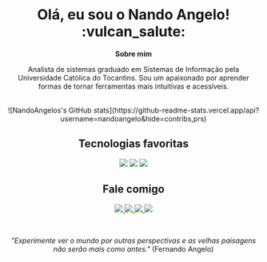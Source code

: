 <!-- Escreva sua saudação aqui dentro -->
<h1 align="center">
  Olá, eu sou o Nando Angelo! :vulcan_salute:
</h1>

<!-- 
OBSERVAÇÃO
==== 
:vulcan_salute: é o código de um emoji para usar no GitHub, 
conheça mais emojis nesse link: https://github.com/ikatyang/emoji-cheat-sheet/blob/master/README.md
-->

<!-- Subtítulo "Sobre mim" (sem linha abaixo) -->
<p align="center">
  <strong>Sobre mim</strong>
</p>

<!-- Fale um pouco sobre você -->
<p align="center">
Analista de sistemas graduado em Sistemas de Informação pela Universidade Católica do Tocantins. Sou um apaixonado por aprender formas de tornar ferramentas mais intuitivas e acessíveis.
</p>

<!-- quebra de linha -->
<br>

<!-- 
  GITHUB STATS
  ===
  Gera aquele gráfico animado com informações do seu Github.
  Altere o "nandoangelo" pelo seu nick no GitHub e a mágica acontece -->

<!-- O formato abaixo parece ter saído do ar -->
<!-- <div align="center">
  <a href="https://github.com/nandoangelo">
  <img height="170em" src="https://github-readme-stats.vercel.app/api?username=nandoangelo&show_icons=true&theme=react&hide_border=true&bg_color=0D1117&title_color=61dafb&icon_color=61dafb"/>
  <img height="170em" src="https://github-readme-stats.vercel.app/api/top-langs/?username=nandoangelo&layout=compact&theme=react&hide_border=true&bg_color=0D1117&title_color=61dafb&icon_color=61dafb"/>
</div> -->

<!-- Vamos testar este aqui em MarkDown, então... -->
<div align="center">
  <!-- Documentação em https://github.com/anuraghazra/github-readme-stats/blob/master/readme.md -->
  ![NandoAngelos's GitHub stats](https://github-readme-stats.vercel.app/api?username=nandoangelo&hide=contribs,prs)
</div>
<!-- Subtítulo "Tecnologias Favoritas" -->
<h2 align="center">
  Tecnologias favoritas
</h2>

<!-- Aqui em baixo vão os links das imagens das suas tecnologias favoritas
encontre mais imagens aqui: https://github.com/iuricode/readme-template/blob/main/badges/badges.md -->
<p align="center">
  <!-- Logo do HTML5 -->
  <a href="#"><img src="https://img.shields.io/badge/-HTML5-0D1117?style=flat-square&logo=html5&logoColor=61dafb"></a>
  <!-- Logo do CSS3 -->
  <a href="#"><img src="https://img.shields.io/badge/-CSS3-0D1117?style=flat-square&logo=css3&logoColor=61dafb"></a>
  <!-- Logo do JavaScript -->
  <a href="#"><img src="https://img.shields.io/badge/-JavaScript-0D1117?style=flat-square&logo=javascript&logoColor=61dafb"></a>
</p>

<!-- Subtítulo "Fale comigo" -->
<h2 align="center">
  Fale comigo
</h2>

<!-- Aqui vão alguns links de contatos. Substitua pelos seus -->
<p align="center">
  <!-- E-MAIL = coloque seu e-mail logo a seguir de "mailto:" -->
  <a href="mailto:nandoangelo@gmail.com" target="_blank">
    <img src="https://img.shields.io/badge/-Email-0D1117?style=for-the-badge&logo=gmail&logoColor=61dafb">
  </a>

  <!-- LINKEDIN = troque o link abaixo pelo o link do seu perfil no LinkedIn -->
  <a href="https://www.linkedin.com/in/nandoangelo" target="_blank">
    <img src="https://img.shields.io/badge/-LinkedIn-0D1117?style=for-the-badge&logo=linkedin&logoColor=61dafb">
  </a>
  
  <!-- INSTAGRAM = troque o link abaixo pelo o link do seu perfil no Instagram -->
  <a href="https://www.instagram.com/nandoangelo" target="_blank">
    <img src="https://img.shields.io/badge/-Instagram-0D1117?style=for-the-badge&logo=instagram&logoColor=61dafb">
  </a>
  
  <!-- WHATSAPP = troque o numero abaixo seguindo esse formato: +55 DDD TELEFONE (tudo junto) -->
  <a href="https://wa.me/+5563984021954" target="_blank">
    <img src="https://img.shields.io/badge/Whatsapp-0D1117?style=for-the-badge&logo=whatsapp&logoColor=61dafb">
  </a>
</p>

<!-- Quebra de linha -->
<br> 

<!-- Uma frase motivadora
Conheça algumas das minhas: https://www.pensador.com/autor/fernando_angelo/ -->
<div align="center">
  <p>
    <em>"Experimente ver o mundo por outras perspectivas e as velhas paisagens não serão mais como antes."</em> 
    (Fernando Angelo)
  </p>
</div>
